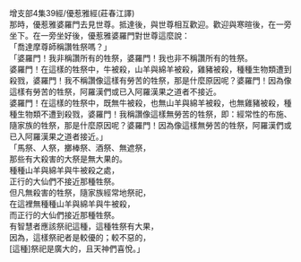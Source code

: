 增支部4集39經/優惹雅經(莊春江譯)  
那時，優惹雅婆羅門去見世尊。抵達後，與世尊相互歡迎。歡迎與寒暄後，在一旁坐下。在一旁坐好後，優惹雅婆羅門對世尊這麼說：  
「喬達摩尊師稱讚牲祭嗎？」  
「婆羅門！我非稱讚所有的牲祭，婆羅門！我也非不稱讚所有的牲祭。  
婆羅門！在這樣的牲祭中，牛被殺，山羊與綿羊被殺，雞豬被殺，種種生物類遭到殺戮，婆羅門！我不稱讚像這樣有勞苦的牲祭，那是什麼原因呢？婆羅門！因為像這樣有勞苦的牲祭，阿羅漢們或已入阿羅漢果之道者不接近。  
婆羅門！在這樣的牲祭中，既無牛被殺，也無山羊與綿羊被殺，也無雞豬被殺，種種生物類不遭到殺戮，婆羅門！我稱讚像這樣無勞苦的牲祭，即：經常性的布施、隨家族的牲祭，那是什麼原因呢？婆羅門！因為像這樣無勞苦的牲祭，阿羅漢們或已入阿羅漢果之道者接近。」  
「馬祭、人祭，擲棒祭、酒祭、無遮祭，  
那些有大殺害的大祭是無大果的。  
種種山羊與綿羊與牛被殺之處，  
正行的大仙們不接近那種牲祭。  
但凡無殺害的牲祭，隨家族經常地祭祀，  
在這裡無種種山羊與綿羊與牛被殺，  
而正行的大仙們接近那種牲祭。  
有智慧者應該祭祀這種，這種牲祭有大果，  
因為，這樣祭祀者是較優的；較不惡的，  
[這種]祭祀是廣大的，且天神們喜悅。」  
  
  
